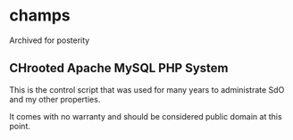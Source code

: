 # champs

Archived for posterity

## CHrooted Apache MySQL PHP System

This is the control script that was used for many years to administrate SdO and my other properties.

It comes with no warranty and should be considered public domain at this point.
